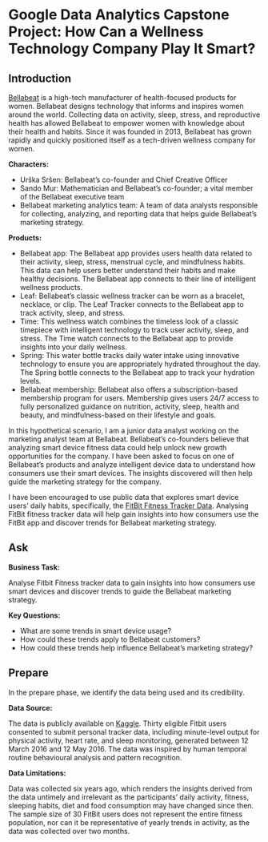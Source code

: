 # Google Data Analytics Capstone Project: How Can a Wellness Technology Company Play It Smart?

## Introduction
[Bellabeat](https://bellabeat.com/) is a  high-tech manufacturer of health-focused products for women. Bellabeat designs technology that informs and inspires women around the world. Collecting data on activity, sleep, stress, and reproductive health has allowed Bellabeat to empower women with knowledge about their health and habits. Since it was founded in 2013, Bellabeat has grown rapidly and quickly positioned itself as a tech-driven wellness company for women.

**Characters:**
-   Urška Sršen: Bellabeat’s co-founder and Chief Creative Officer
-   Sando Mur: Mathematician and Bellabeat’s co-founder; a vital member of the Bellabeat executive team
-   Bellabeat marketing analytics team: A team of data analysts responsible for collecting, analyzing, and reporting data that helps guide Bellabeat’s marketing strategy.

**Products:**
-   Bellabeat app: The Bellabeat app provides users health data related to their activity, sleep, stress, menstrual cycle, and mindfulness habits. This data can help users better understand their habits and make healthy decisions. The Bellabeat app connects to their line of intelligent wellness products.
-   Leaf: Bellabeat’s classic wellness tracker can be worn as a bracelet, necklace, or clip. The Leaf Tracker connects to the Bellabeat app to track activity, sleep, and stress.
-   Time: This wellness watch combines the timeless look of a classic timepiece with intelligent technology to track user activity, sleep, and stress. The Time watch connects to the Bellabeat app to provide insights into your daily wellness.
-   Spring: This water bottle tracks daily water intake using innovative technology to ensure you are appropriately hydrated throughout the day. The Spring bottle connects to the Bellabeat app to track your hydration levels.
-   Bellabeat membership: Bellabeat also offers a subscription-based membership program for users.
Membership gives users 24/7 access to fully personalized guidance on nutrition, activity, sleep, health and beauty, and mindfulness-based on their lifestyle and goals.

In this hypothetical scenario, I am a junior data analyst working on the marketing analyst team at Bellabeat. Bellabeat’s co-founders believe that analyzing smart device fitness data could help unlock new growth opportunities for the company. I have been asked to focus on one of Bellabeat’s products and analyze intelligent device data to understand how consumers use their smart devices. The insights discovered will then help guide the marketing strategy for the company.

I have been encouraged to use public data that explores smart device users’ daily habits, specifically, the [FitBit Fitness Tracker Data](https://www.kaggle.com/datasets/arashnic/fitbit). Analysing FitBit fitness tracker data will help gain insights into how consumers use the FitBit app and discover trends for Bellabeat marketing strategy.

## Ask
**Business Task:**

Analyse Fitbit Fitness tracker data to gain insights into how consumers use smart devices and discover trends to guide the Bellabeat marketing strategy.

**Key Questions:**
- What are some trends in smart device usage?
- How could these trends apply to Bellabeat customers?
- How could these trends help influence Bellabeat’s marketing strategy?

## Prepare
In the prepare phase, we identify the data being used and its credibility.

**Data Source:** 

The data is publicly available on [Kaggle](https://www.kaggle.com/datasets/arashnic/fitbit). Thirty eligible Fitbit users consented to submit personal tracker data, including minute-level output for physical activity, heart rate, and sleep monitoring, generated between 12 March 2016 and 12 May 2016. The data was inspired by human temporal routine behavioural analysis and pattern recognition.

**Data Limitations:**

Data was collected six years ago, which renders the insights derived from the data untimely and irrelevant as the participants’ daily activity, fitness, sleeping habits, diet and food consumption may have changed since then. The sample size of 30 FitBit users does not represent the entire fitness population, nor can it be representative of yearly trends in activity, as the data was collected over two months. 



